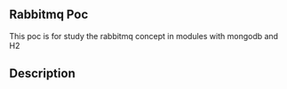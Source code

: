 ## Rabbitmq Poc

This poc is for study the rabbitmq concept in modules with mongodb and H2 


## Description

